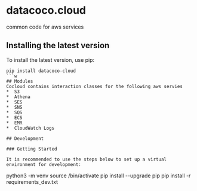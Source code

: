 # datacoco.cloud
common code for aws services

## Installing the latest version
To install the latest version, use pip:
```
pip install datacoco-cloud
```w
## Modules
Cocloud contains interaction classes for the following aws servies
*  S3
*  Athena
*  SES
*  SNS
*  SQS
*  ECS
*  EMR
*  CloudWatch Logs

## Development

### Getting Started

It is recommended to use the steps below to set up a virtual environment for development:

```
python3 -m venv <virtual env name>
source <virtual env name>/bin/activate
pip install --upgrade pip
pip install -r requirements_dev.txt
```
